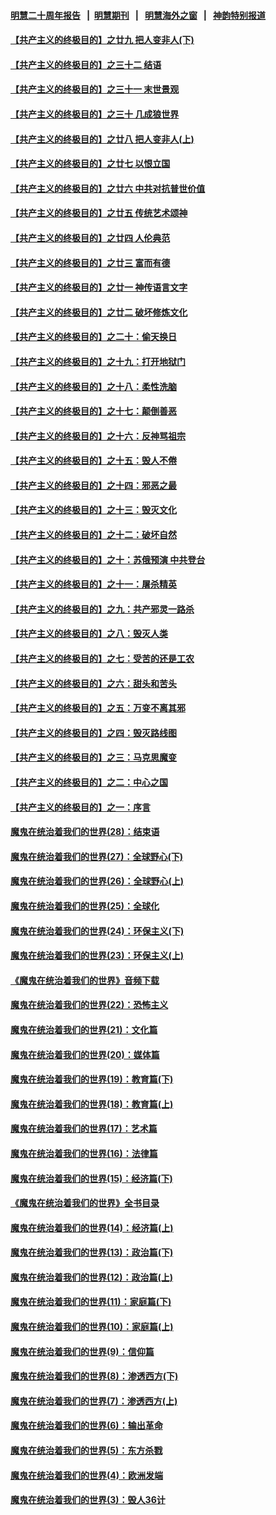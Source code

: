 #### [明慧二十周年报告](https://github.com/gfw-breaker/mh-reports/blob/master/README.md?t=07231521) &nbsp;&nbsp;|&nbsp;&nbsp;[明慧期刊](https://github.com/gfw-breaker/mh-qikan) &nbsp;&nbsp;|&nbsp;&nbsp; [明慧海外之窗](https://github.com/gfw-breaker/mh-news/blob/master/README.md?t=07231521) &nbsp;&nbsp;|&nbsp;&nbsp; [神韵特别报道](https://github.com/gfw-breaker/mh-news/blob/master/shenyun.md?t=07231521) 

#### [【共产主义的终极目的】之廿九 把人变非人(下)](../pages/nsc422/n11344140.md?t=07231521) 

#### [【共产主义的终极目的】之三十二 结语](../pages/nsc422/n11360535.md?t=07231521) 

#### [【共产主义的终极目的】之三十一 末世景观](../pages/nsc422/n11351129.md?t=07231521) 

#### [【共产主义的终极目的】之三十 几成狼世界](../pages/nsc422/n11348280.md?t=07231521) 

#### [【共产主义的终极目的】之廿八 把人变非人(上)](../pages/nsc422/n11340492.md?t=07231521) 

#### [【共产主义的终极目的】之廿七 以恨立国](../pages/nsc422/n11336944.md?t=07231521) 

#### [【共产主义的终极目的】之廿六 中共对抗普世价值](../pages/nsc422/n11324785.md?t=07231521) 

#### [【共产主义的终极目的】之廿五 传统艺术颂神](../pages/nsc422/n11296396.md?t=07231521) 

#### [【共产主义的终极目的】之廿四 人伦典范](../pages/nsc422/n11296397.md?t=07231521) 

#### [【共产主义的终极目的】之廿三 富而有德](../pages/nsc422/n11283598.md?t=07231521) 

#### [【共产主义的终极目的】之廿一 神传语言文字](../pages/nsc422/n11263265.md?t=07231521) 

#### [【共产主义的终极目的】之廿二 破坏修炼文化](../pages/nsc422/n11245728.md?t=07231521) 

#### [【共产主义的终极目的】之二十：偷天换日](../pages/nsc422/n11238846.md?t=07231521) 

#### [【共产主义的终极目的】之十九：打开地狱门](../pages/nsc422/n11206376.md?t=07231521) 

#### [【共产主义的终极目的】之十八：柔性洗脑](../pages/nsc422/n11199994.md?t=07231521) 

#### [【共产主义的终极目的】之十七：颠倒善恶](../pages/nsc422/n11179782.md?t=07231521) 

#### [【共产主义的终极目的】之十六：反神骂祖宗](../pages/nsc422/n11166798.md?t=07231521) 

#### [【共产主义的终极目的】之十五：毁人不倦](../pages/nsc422/n11166792.md?t=07231521) 

#### [【共产主义的终极目的】之十四：邪恶之最](../pages/nsc422/n11150249.md?t=07231521) 

#### [【共产主义的终极目的】之十三：毁灭文化](../pages/nsc422/n11135227.md?t=07231521) 

#### [【共产主义的终极目的】之十二：破坏自然](../pages/nsc422/n11135214.md?t=07231521) 

#### [【共产主义的终极目的】之十：苏俄预演 中共登台](../pages/nsc422/n11118424.md?t=07231521) 

#### [【共产主义的终极目的】之十一：屠杀精英](../pages/nsc422/n11118442.md?t=07231521) 

#### [【共产主义的终极目的】之九：共产邪灵一路杀](../pages/nsc422/n11114139.md?t=07231521) 

#### [【共产主义的终极目的】之八：毁灭人类](../pages/nsc422/n11108503.md?t=07231521) 

#### [【共产主义的终极目的】之七：受苦的还是工农](../pages/nsc422/n11101809.md?t=07231521) 

#### [【共产主义的终极目的】之六：甜头和苦头](../pages/nsc422/n11096971.md?t=07231521) 

#### [【共产主义的终极目的】之五：万变不离其邪](../pages/nsc422/n11091285.md?t=07231521) 

#### [【共产主义的终极目的】之四：毁灭路线图](../pages/nsc422/n11086284.md?t=07231521) 

#### [【共产主义的终极目的】之三：马克思魔变](../pages/nsc422/n11061941.md?t=07231521) 

#### [【共产主义的终极目的】之二：中心之国](../pages/nsc422/n11047728.md?t=07231521) 

#### [【共产主义的终极目的】之一：序言](../pages/nsc422/n11086077.md?t=07231521) 

#### [魔鬼在统治着我们的世界(28)：结束语](../pages/nsc422/n10936246.md?t=07231521) 

#### [魔鬼在统治着我们的世界(27)：全球野心(下)](../pages/nsc422/n10928319.md?t=07231521) 

#### [魔鬼在统治着我们的世界(26)：全球野心(上)](../pages/nsc422/n10900318.md?t=07231521) 

#### [魔鬼在统治着我们的世界(25)：全球化](../pages/nsc422/n10788205.md?t=07231521) 

#### [魔鬼在统治着我们的世界(24)：环保主义(下)](../pages/nsc422/n10695307.md?t=07231521) 

#### [魔鬼在统治着我们的世界(23)：环保主义(上)](../pages/nsc422/n10688613.md?t=07231521) 

#### [《魔鬼在统治着我们的世界》音频下载](../pages/nsc422/n10635553.md?t=07231521) 

#### [魔鬼在统治着我们的世界(22)：恐怖主义](../pages/nsc422/n10614727.md?t=07231521) 

#### [魔鬼在统治着我们的世界(21)：文化篇](../pages/nsc422/n10597706.md?t=07231521) 

#### [魔鬼在统治着我们的世界(20)：媒体篇](../pages/nsc422/n10586579.md?t=07231521) 

#### [魔鬼在统治着我们的世界(19)：教育篇(下)](../pages/nsc422/n10564808.md?t=07231521) 

#### [魔鬼在统治着我们的世界(18)：教育篇(上)](../pages/nsc422/n10526970.md?t=07231521) 

#### [魔鬼在统治着我们的世界(17)：艺术篇](../pages/nsc422/n10499093.md?t=07231521) 

#### [魔鬼在统治着我们的世界(16)：法律篇](../pages/nsc422/n10485969.md?t=07231521) 

#### [魔鬼在统治着我们的世界(15)：经济篇(下)](../pages/nsc422/n10469975.md?t=07231521) 

#### [《魔鬼在统治着我们的世界》全书目录](../pages/nsc422/n10464261.md?t=07231521) 

#### [魔鬼在统治着我们的世界(14)：经济篇(上)](../pages/nsc422/n10457370.md?t=07231521) 

#### [魔鬼在统治着我们的世界(13)：政治篇(下)](../pages/nsc422/n10448270.md?t=07231521) 

#### [魔鬼在统治着我们的世界(12)：政治篇(上)](../pages/nsc422/n10444576.md?t=07231521) 

#### [魔鬼在统治着我们的世界(11)：家庭篇(下)](../pages/nsc422/n10440961.md?t=07231521) 

#### [魔鬼在统治着我们的世界(10)：家庭篇(上)](../pages/nsc422/n10435448.md?t=07231521) 

#### [魔鬼在统治着我们的世界(9)：信仰篇](../pages/nsc422/n10432159.md?t=07231521) 

#### [魔鬼在统治着我们的世界(8)：渗透西方(下)](../pages/nsc422/n10429603.md?t=07231521) 

#### [魔鬼在统治着我们的世界(7)：渗透西方(上)](../pages/nsc422/n10426013.md?t=07231521) 

#### [魔鬼在统治着我们的世界(6)：输出革命](../pages/nsc422/n10421536.md?t=07231521) 

#### [魔鬼在统治着我们的世界(5)：东方杀戮](../pages/nsc422/n10417707.md?t=07231521) 

#### [魔鬼在统治着我们的世界(4)：欧洲发端](../pages/nsc422/n10414890.md?t=07231521) 

#### [魔鬼在统治着我们的世界(3)：毁人36计](../pages/nsc422/n10411583.md?t=07231521) 

